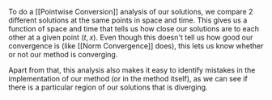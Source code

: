 To do a [[Pointwise Conversion]] analysis of our solutions, we compare 2 different solutions at the same points in space and time. This gives us a function of space and time that tells us how close our solutions are to each other at a given point $(t,x)$. Even though this doesn't tell us how good our convergence is (like [[Norm Convergence]] does), this lets us know whether or not our method is converging.

Apart from that, this analysis also makes it easy to identify mistakes in the implementation of our method (or in the method itself), as we can see if there is a particular region of our solutions that is diverging.